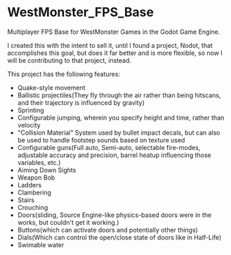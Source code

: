 # WestMonster_FPS_Base
Multiplayer FPS Base for WestMonster Games in the Godot Game Engine.

I created this with the intent to sell it, until I found a project, Nodot, that accomplishes this goal, but does it far better and is more flexible, so now I will be contributing to that project, instead.

This project has the following features:

- Quake-style movement
- Ballistic projectiles(They fly through the air rather than being hitscans, and their trajectory is influenced by gravity)
- Sprinting
- Configurable jumping, wherein you specify height and time, rather than velocity
- "Collision Material" System used by bullet impact decals, but can also be used to handle footstep sounds based on texture used
- Configurable guns(Full auto, Semi-auto, selectable fire-modes, adjustable accuracy and precision, barrel heatup influencing those variables, etc.)
- Aiming Down Sights
- Weapon Bob
- Ladders
- Clambering
- Stairs
- Crouching
- Doors(sliding, Source Engine-like physics-based doors were in the works, but couldn't get it working.)
- Buttons(which can activate doors and potentially other things)
- Dials(Which can control the open/close state of doors like in Half-Life)
- Swimable water

